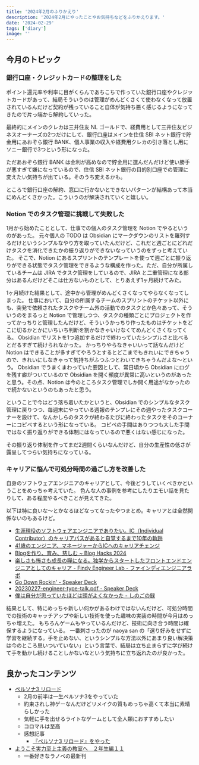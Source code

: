 ```yaml
---
title: '2024年2月のふりかえり'
description: '2024年2月にやったことやお気持ちなどをふりかえります。'
date: '2024-02-29'
tags: ['diary']
image: ''
---
```


## 今月のトピック

### 銀行口座・クレジットカードの整理をした

ポイント還元率や利率に目がくらんであちこちで作っていた銀行口座やクレジットカードがあって、結局そういうのは管理がめんどくさくて使わなくなって放置されているんだけど契約が残っていること自体が気持ち悪く感じるようになってきたので片っ端から解約していった。

最終的にメインのクレカは三井住友 NL ゴールドで、経費用として三井住友ビジネスオーナーズの2つだけにして、銀行口座はメインを住信 SBI ネット銀行で貯金用にあおぞら銀行 BANK、個人事業の収入や経費用クレカの引き落とし用にソニー銀行で3つという形になった。

ただあおぞら銀行 BANK は金利が高めなので貯金用に選んだんだけど使い勝手が悪すぎて嫌になっているので、住信 SBI ネット銀行の目的別口座での管理に変えたい気持ちが出ている。そのうち変えるかも。

ところで銀行口座の解約、窓口に行かないとできないパターンが結構あって本当にめんどくさかった。こういうのが解決されていくと嬉しい。

### Notion でのタスク管理に挑戦して失敗した

1月から始めたこととして、仕事での個人のタスク管理を Notion でやるというのがあった。
元々個人の TODO は Obsidian にマークダウンのリストを羅列するだけというシンプルなやり方を取っていたんだけど、これだと週ごとにどれだけタスクを消化できたかの振り返りができないなっていうのをずっと考えていた。
そこで、Notion にあるスプリントのテンプレートを使って週ごとに振り返りができる状態でタスク管理をできるような構成を作った。ただ、自分が所属しているチームは JIRA でタスク管理をしているので、JIRA と二重管理になる部分はあるんだけどそこは仕方ないものとして、とりあえず1ヶ月続けてみた。

1ヶ月続けた結果として、途中から管理がめんどくさくなってやらなくなってしまった。
仕事において、自分の所属するチームのスプリントのチケット以外にも、突発で依頼されたタスクやチーム外の活動でのタスクとか色々あって、そういうのをまるっと Notion で管理しつつ、タスクの種類ごとにプロジェクトを作ってかっちりと管理したんだけど、そういうかっちり作ったものはチケットをどこに切るかとかにいちいち判断を割かなきゃいけなくてめんどくさくなってくる。
Obsidian でリストを1つ追加するだけで終わっていたシンプルさと比べるとだるすぎて続けられなかった。
かっちりやらなきゃいいって話なんだけど Notion はできることが多すぎてやろうとするとどこまでもきれいにできちゃうので、きれいにしなきゃって気持ちがふつふつとわいてきちゃうんだよな〜という。
Obsidian でうまくまわっていた要因として、常日頃から Obsidian にログを残す癖がついているので Obsidian を開く頻度が異常に高いというのがあったと思う。その点、Notion は今のところタスク管理でしか開く用途がなかったので続かないというのもあったと思う。

ということで今はどう落ち着いたかというと、Obsidian でのシンプルなタスク管理に戻りつつ、毎週末にやっている週報のテンプレにその週やったタスクコーナーを設けて、なんかしらのタスクが終わるたびに終わったタスクをそのコーナーにコピペするという形になっている。
コピペの手間はありつつも大した手間ではなく振り返りができる体制にはなっているので悪くはない感じになった。

その振り返り体制を作ってまだ2週間くらいなんだけど、自分の生産性の低さが露呈してつらい気持ちになっている。

### キャリアに悩んで可処分時間の過ごし方を改善した

自身のソフトウェアエンジニアのキャリアとして、今後どうしていくべきかということをめっちゃ考えていた。
色んな人の事例を参考にしたりエモい話を見たりして、ある程度やるべきことが見えてきた。

以下は特に良いな〜とかなるほどなってなったやつまとめ。キャリアとは全然関係ないのもあるけど。

- [生涯現役のソフトウェアエンジニアでありたい。IC（Individual Contributor）のキャリアパスがあると自覚するまで10年の軌跡](https://findy-code.io/engineer-lab/gfx)
- [41歳のエンジニア、マネージャーからICへのキャリアチェンジ](https://songmu.jp/riji/entry/2021-10-21-career-change-to-ic.html)
- [Blogを作り、育み、慈しむ ~ Blog Hacks 2024](https://junkyard.song.mu/slides/yapc-hiroshima-2024/#0)
- [楽しさも怖さも成長の糧になる。独学からスタートしたフロントエンドエンジニアとしてのキャリア - Findy Engineer Lab - ファインディエンジニアラボ](https://findy-code.io/engineer-lab/frontend-koba04)
- [Go Down Rockin' - Speaker Deck](https://speakerdeck.com/yoshiori/go-down-rockin)
- [20230227-engineer-type-talk.pdf - Speaker Deck](https://speakerdeck.com/naoya/20230227-engineer-type-talk)
- [僕は自分が思っていたほどは頭がよくなかった - しのごの録](https://b.log456.com/entry/20120110/p1)

結果として、特にめっちゃ新しい何かがあるわけではないんだけど、可処分時間での技術のキャッチアップや新しい技術を使った趣味の実装の時間が今月はめっちゃ増えた。
もちろんゲームもやっているんだけど、技術に向き合う時間は確保するようになっている。
一番刺さったのが naoya san の「選り好みをせずに学習を継続する。手を止めない、というシンプルな方法以外にあまり良い解決策は今のところ思いついていない」という言葉で、結局は立ち止まらずに学び続けて手を動かし続けることしかないなという気持ちに立ち返れたのが良かった。

## 良かったコンテンツ

- [ペルソナ3 リロード](https://p3re.jp/)
  - 2月の前半は一生ペルソナ3をやっていた
  - 約束されし神ゲーなんだけどリメイクの質もめっちゃ高くて本当に素晴らしかった
  - 気軽に手を出せるライトなゲームとして全人類におすすめしたい
  - コロマルは至高
  - 感想記事
    - [『ペルソナ3 リロード』をやった](https://blog.nabeliwo.com/2024/02/p3re/)
- [ようこそ実力至上主義の教室へ　２年生編１１](https://mfbunkoj.jp/product/youzitsu/322310001327.html)
  - 一番好きなラノベの最新刊
